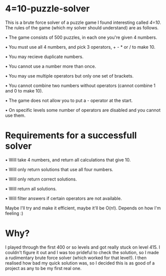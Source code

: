 # 4=10-puzzle-solver

This is a brute force solver of a puzzle game I found interesting called _4=10_.
The rules of the game (which my solver should understand) are as follows.

• The game consists of 500 puzzles, in each one you're given 4 numbers.

• You must use all 4 numbers, and pick 3 operators, + - * or / to make 10.

• You may recieve duplicate numbers.

• You cannot use a number more than once.

• You may use multiple operators but only one set of brackets.

• You cannot combine two numbers without operators (cannot combine 1 and 0 to make 10).

• The game does not allow you to put a - operator at the start.

• On specific levels some number of operators are disabled and you cannot use them.

# Requirements for a successfull solver

• Will take 4 numbers, and return all calculations that give 10.

• Will only return solutions that use all four numbers.

• Will only return correct solutions.

• Will return all solutions.

• Will filter answers if certain operators are not available.

Maybe I'll try and make it efficient, maybe it'll be O(n!). Depends on how I'm feeling :)

# Why?

I played through the first 400 or so levels and got really stuck on level 415. I couldn't figure it out and I was too prideful to check the solution, so I made a rudimentary brute force solver (which worked for that level!). I then realised how bad my quick solution was, so I decided this is as good of a project as any to be my first real one.
